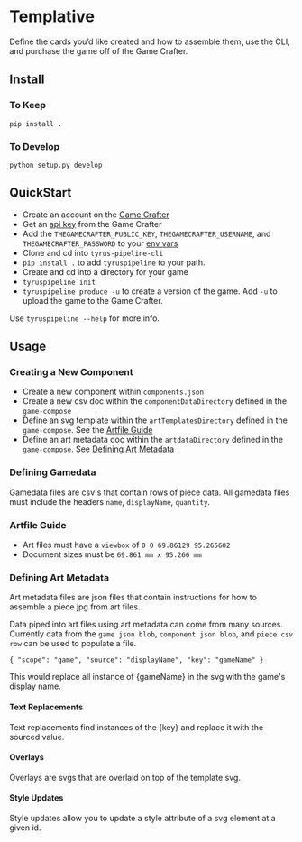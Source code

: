 # Templative

Define the cards you’d like created and how to assemble them, use the CLI, and purchase the game off of the Game Crafter.

## Install

### To Keep
`pip install .`

### To Develop
`python setup.py develop`

## QuickStart

- Create an account on the [Game Crafter](https://www.thegamecrafter.com)
- Get an [api key](https://www.thegamecrafter.com/account/apikeys) from the Game Crafter
- Add the `THEGAMECRAFTER_PUBLIC_KEY`, `THEGAMECRAFTER_USERNAME`, and `THEGAMECRAFTER_PASSWORD` to your [env vars](https://www.schrodinger.com/kb/1842)
- Clone and cd into `tyrus-pipeline-cli`
- `pip install .` to add `tyruspipeline` to your path.
- Create and cd into a directory for your game
- `tyruspipeline init`
- `tyruspipeline produce -u` to create a version of the game. Add `-u` to upload the game to the Game Crafter.

Use `tyruspipeline --help` for more info.

## Usage

### Creating a New Component

- Create a new component within `components.json`
- Create a new csv doc within the `componentDataDirectory` defined in the `game-compose`
- Define an svg template within the `artTemplatesDirectory` defined in the `game-compose`. See the [Artfile Guide](###-Artfile-Guide)
- Define an art metadata doc within the `artdataDirectory` defined in the `game-compose`. See [Defining Art Metadata](###-Defining-Art-Metadata)

### Defining Gamedata

Gamedata files are csv's that contain rows of piece data. All gamedata files must include the headers `name`, `displayName`, `quantity`.

### Artfile Guide

- Art files must have a `viewbox` of `0 0 69.86129 95.265602`
- Document sizes must be `69.861 mm x 95.266 mm`

### Defining Art Metadata

Art metadata files are json files that contain instructions for how to assemble a piece jpg from art files.

Data piped into art files using art metadata can come from many sources. Currently data from the `game json blob`, `component json blob`, and `piece csv row` can be used to populate a file.

    { "scope": "game", "source": "displayName", "key": "gameName" }

This would replace all instance of {gameName} in the svg with the game's display name.

#### Text Replacements

Text replacements find instances of the {key} and replace it with the sourced value.

#### Overlays

Overlays are svgs that are overlaid on top of the template svg.

#### Style Updates

Style updates allow you to update a style attribute of a svg element at a given id.


